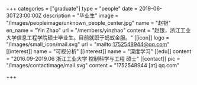 +++
categories = ["graduate"]
type = "people"
date = 2019-06-30T23:00:00Z
description = "毕业生"
image = "/images/peopleimage/unknown_people_center.jpg"
name = "赵银"
en_name = "Yin Zhao"
url = "/members/yinzhao"
content = "赵银，浙江工业大学信息工程学院硕士毕业生。目前就职于蚂蚁金服。"
[[icon]]
logo = "/images/small_icon/mail.svg"
url = "mailto:1752548944@qq.com"
[[interest]]
name = "可视分析"
[[interest]]
name = "深度学习"
[[edu]]
content = "2016.09-2019.06 浙江工业大学 控制科学与工程 硕士"
[[contact]]
pic = "/images/contactimage/mail.svg"
content = "1752548944 [at] qq.com"

+++